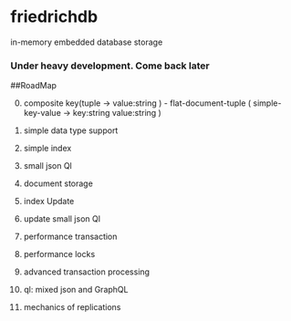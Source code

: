 # friedrichdb

in-memory embedded database storage

### Under heavy development. Come back later

##RoadMap

0. composite key(tuple -> value:string ) - flat-document-tuple ( simple-key-value -> key:string value:string )

1. simple data type support

2. simple index

3. small json Ql

4. document storage 

5. index Update

6. update small json Ql

7. performance transaction

8. performance locks

9. advanced transaction processing

10. ql: mixed json and GraphQL

11. mechanics of replications 